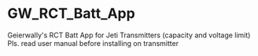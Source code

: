 # GW_RCT_Batt_App
Geierwally's RCT Batt App for Jeti Transmitters (capacity and voltage limit)
Pls. read user manual before installing on transmitter
